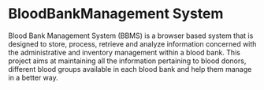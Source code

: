 # BloodBankManagement System

Blood Bank Management System (BBMS) is a browser based system that is designed to store, process, retrieve and analyze information concerned with the administrative and inventory management within a blood bank. This project aims at maintaining all the information pertaining to blood donors, different blood groups available in each blood bank and help them manage in a better way.
